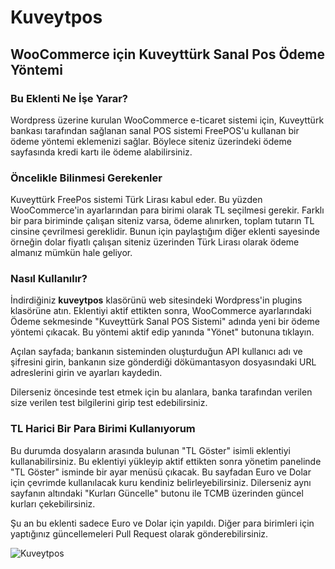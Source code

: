 # Kuveytpos
## WooCommerce için Kuveyttürk Sanal Pos Ödeme Yöntemi

### Bu Eklenti Ne İşe Yarar?
Wordpress üzerine kurulan WooCommerce e-ticaret sistemi için, Kuveyttürk bankası tarafından sağlanan sanal POS sistemi FreePOS'u kullanan bir ödeme yöntemi eklemenizi sağlar. Böylece siteniz üzerindeki ödeme sayfasında kredi kartı ile ödeme alabilirsiniz.

### Öncelikle Bilinmesi Gerekenler
Kuveyttürk FreePos sistemi Türk Lirası kabul eder. Bu yüzden WooCommerce'in ayarlarından para birimi olarak TL seçilmesi gerekir. Farklı bir para biriminde çalışan siteniz varsa, ödeme alınırken, toplam tutarın TL cinsine çevrilmesi gereklidir.
Bunun için paylaştığım diğer eklenti sayesinde örneğin dolar fiyatlı çalışan siteniz üzerinden Türk Lirası olarak ödeme almanız mümkün hale geliyor.

### Nasıl Kullanılır?
İndirdiğiniz **kuveytpos** klasörünü web sitesindeki Wordpress'in plugins klasörüne atın.
Eklentiyi aktif ettikten sonra, WooCommerce ayarlarındaki Ödeme sekmesinde "Kuveyttürk Sanal POS Sistemi" adında yeni bir ödeme yöntemi çıkacak. Bu yöntemi aktif edip yanında "Yönet" butonuna tıklayın.

Açılan sayfada; bankanın sisteminden oluşturduğun API kullanıcı adı ve şifresini girin, bankanın size gönderdiği dökümantasyon dosyasındaki URL adreslerini girin ve ayarları kaydedin.

Dilerseniz öncesinde test etmek için bu alanlara, banka tarafından verilen size verilen test bilgilerini girip test edebilirsiniz.

### TL Harici Bir Para Birimi Kullanıyorum
Bu durumda dosyaların arasında bulunan "TL Göster" isimli eklentiyi kullanabilirsiniz. Bu eklentiyi yükleyip aktif ettikten sonra yönetim panelinde "TL Göster" isminde bir ayar menüsü çıkacak. Bu sayfadan Euro ve Dolar için çevrimde kullanılacak kuru kendiniz belirleyebilirsiniz. Dilerseniz aynı sayfanın altındaki "Kurları Güncelle" butonu ile TCMB üzerinden güncel kurları çekebilirsiniz.

Şu an bu eklenti sadece Euro ve Dolar için yapıldı. Diğer para birimleri için yaptığınız güncellemeleri Pull Request olarak gönderebilirsiniz.

![Kuveytpos](https://raw.githubusercontent.com/muratcesmecioglu/Kuveytturk-POS-Plugin/master/Kuveytpos.png)
